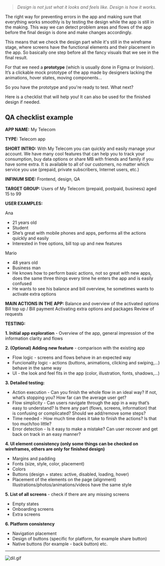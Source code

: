 > *Design is not just what it looks and feels like. Design is how it works.*

The right way for preventing errors in the app and making sure that everything works smoothly is by testing the design while the app is still in the making. This way we can detect problem areas and flows of the app before the final design is done and make changes accordingly. 

This means that we check the design part while it's still in the wireframe stage, where screens have the functional elements and their placement in the app. So basically one step before all the fancy visuals that we see in the final result. 

For that we need a **prototype** (which is usually done in Figma or Invision). It’s a clickable mock prototype of the app made by designers lacking the animations, hover states, moving components... 

So you have the prototype and you're ready to test. What next? 

Here is a checklist that will help you! It can also be used for the finished design if needed.

## QA checklist example

**APP NAME:** My Telecom

**TYPE:** Telecom app

**SHORT INTRO:** With My Telecom you can quickly and easily manage your account. We have many cool features that can help you to track your consumption, buy data options or share MB with friends and family if you have some extra. It is available to all of our customers, no matter which service you use (prepaid, private subscribers, Internet users, etc.)

**INFINUM SIDE:** Frontend, design, QA

**TARGET GROUP:** Users of My Telecom (prepaid, postpaid, business) aged 15 to 99

**USER EXAMPLES:**

Ana

- 21 years old
- Student
- She’s great with mobile phones and apps, performs all the actions quickly and easily
- Interested in free options, bill top up and new features

Mario

- 48 years old
- Business man
- He knows how to perform basic actions, not so great with new apps, does the same three things every time he enters the app and is easily confused
- He wants to see his balance and bill overview, he sometimes wants to activate extra options


**MAIN ACTIONS IN THE APP:**
Balance and overview of the activated options
Bill top up / Bill payment
Activating extra options and packages
Review of requests


**TESTING:**

**1. Initial app exploration** - Overview of the app, general impression of the information clarity and flows

**2. (Optional) Adding new feature** - comparison with the existing app

- Flow logic - screens and flows behave in an expected way
- Funcionality logic - actions (buttons, animations, clicking and swiping,...) behave in the same way
- UI - the look and feel fits in the app (color, illustration, fonts, shadows,...)

**3. Detailed testing:**

- Action execution - Can you finish the whole flow in an ideal way? If not, what’s stopping you? How far can the average user get?
- Flow simplicity - Can users navigate through the app in a way that’s easy to understand? Is there any part (flows, screens, information) that is confusing or complicated? Should we add/remove some steps?
- Time needed - How much time does it take to finish the actions? Is that too much/too little?
- Error detection - Is it easy to make a mistake? Can user recover and get back on track in an easy manner?

**4. UI element consistency (only some things can be checked on wireframes, others are only for finished design)**

- Margins and padding
- Fonts (size, style, color, placement)
- Colors
- Buttons (design + states: active, disabled, loading, hover)
- Placement of the elements on the page (alignment)
Illustrations/photos/animations/videos have the same style

**5. List of all screens**  - check if there are any missing screens

- Empty states
- Onboarding screens
- Extra screens

**6. Platform consistency** 

- Navigation placement
- Design of buttons (specific for platform, for example share button)
- Native buttons (for example - back button) etc.

---

![dil.gif](/img/dil.gif)
